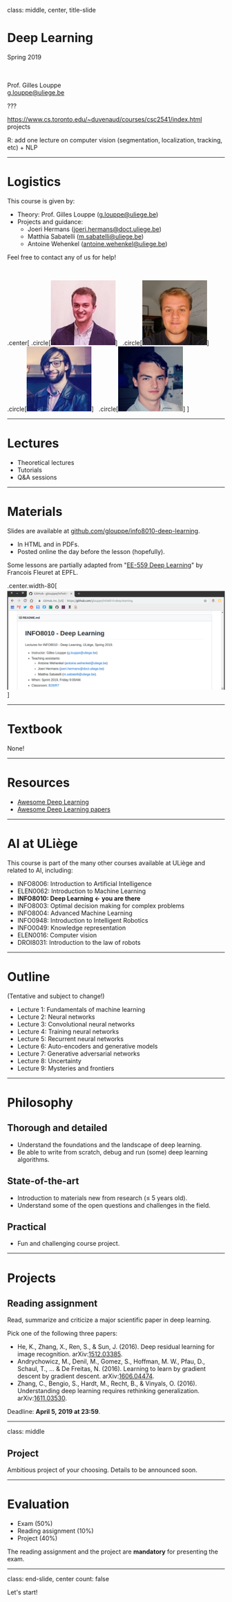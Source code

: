 class: middle, center, title-slide

# Deep Learning

Spring 2019

<br><br>
Prof. Gilles Louppe<br>
[g.louppe@uliege.be](g.louppe@uliege.be)

???

https://www.cs.toronto.edu/~duvenaud/courses/csc2541/index.html projects

R: add one lecture on computer vision (segmentation, localization, tracking, etc) + NLP

---

# Logistics

This course is given by:
- Theory: Prof. Gilles Louppe ([g.louppe@uliege.be](mailto:g.louppe@uliege.be))
- Projects and guidance:
    - Joeri Hermans ([joeri.hermans@doct.uliege.be](mailto:joeri.hermans@doct.uliege.be))
    - Matthia Sabatelli ([m.sabatelli@uliege.be](mailto:m.sabatelli@uliege.be))
    - Antoine Wehenkel ([antoine.wehenkel@uliege.be](antoine.wehenkel@uliege.be))

Feel free to contact any of us for help!

<br>

.center[
.circle[![](figures/outline/gilles.jpg)] &nbsp;
.circle[![](figures/outline/joeri.jpg)] &nbsp;
.circle[![](figures/outline/matthia.jpg)] &nbsp;
.circle[![](figures/outline/antoine.jpg)]
]

---

# Lectures

- Theoretical lectures
- Tutorials
- Q&A sessions

---

# Materials

Slides are available at [github.com/glouppe/info8010-deep-learning](https://github.com/glouppe/info8010-deep-learning).
- In HTML and in PDFs.
- Posted online the day before the lesson (hopefully).

Some lessons are partially adapted from "[EE-559 Deep Learning](https://fleuret.org/ee559)" by Francois Fleuret at EPFL.

.center.width-80[![](figures/outline/github.png)]


---

# Textbook

None!

---

# Resources

- [Awesome Deep Learning](https://github.com/ChristosChristofidis/awesome-deep-learning)
- [Awesome Deep Learning papers](https://github.com/terryum/awesome-deep-learning-papers)

---

# AI at ULiège

This course is part of the many other courses available at ULiège and related to AI, including:

- INFO8006: Introduction to Artificial Intelligence
- ELEN0062: Introduction to Machine Learning
- **INFO8010: Deep Learning $\leftarrow$ you are there**
- INFO8003: Optimal decision making for complex problems
- INFO8004: Advanced Machine Learning
- INFO0948: Introduction to Intelligent Robotics
- INFO0049: Knowledge representation
- ELEN0016: Computer vision
- DROI8031: Introduction to the law of robots

---

# Outline

(Tentative and subject to change!)

- Lecture 1: Fundamentals of machine learning
- Lecture 2: Neural networks
- Lecture 3: Convolutional neural networks
- Lecture 4: Training neural networks
- Lecture 5: Recurrent neural networks
- Lecture 6: Auto-encoders and generative models
- Lecture 7: Generative adversarial networks
- Lecture 8: Uncertainty
- Lecture 9: Mysteries and frontiers

---

# Philosophy

## Thorough and detailed
- Understand the foundations and the landscape of deep learning.
- Be able to write from scratch, debug and run (some) deep learning algorithms.

## State-of-the-art
- Introduction to materials new from research ($\leq$ 5 years old).
- Understand some of the open questions and challenges in the field.

## Practical
- Fun and challenging course project.

---

# Projects

## Reading assignment

Read, summarize and criticize a major scientific paper in deep learning.

Pick one of the following three papers:

- He, K., Zhang, X., Ren, S., & Sun, J. (2016). Deep residual learning for image recognition. arXiv:[1512.03385](https://arxiv.org/abs/1512.03385).
- Andrychowicz, M., Denil, M., Gomez, S., Hoffman, M. W., Pfau, D., Schaul, T., ... & De Freitas, N. (2016). Learning to learn by gradient descent by gradient descent. arXiv:[1606.04474](https://arxiv.org/abs/1606.04474).
- Zhang, C., Bengio, S., Hardt, M., Recht, B., & Vinyals, O. (2016). Understanding deep learning requires rethinking generalization. arXiv:[1611.03530](https://arxiv.org/abs/1611.03530).

Deadline: **April 5, 2019 at 23:59**.

---

class: middle

## Project

Ambitious project of your choosing. Details to be announced soon.

---

# Evaluation

- Exam (50%)
- Reading assignment (10%)
- Project (40%)

The reading assignment and the project are **mandatory** for presenting the exam.

---

class: end-slide, center
count: false

Let's start!
